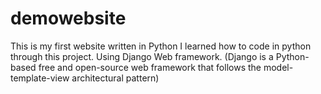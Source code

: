 # demowebsite
This is my first website written in Python
I learned how to code in python through this project.
Using Django Web framework.
(Django is a Python-based free and open-source web framework that follows the model-template-view architectural pattern)
